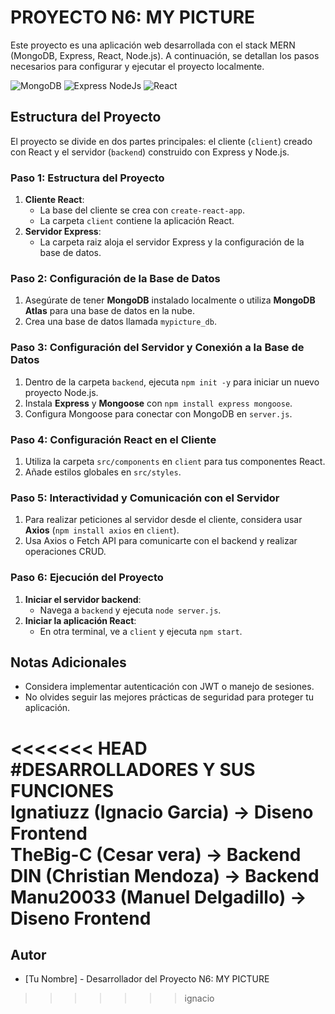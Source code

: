 # PROYECTO N6: MY PICTURE

Este proyecto es una aplicación web desarrollada con el stack MERN (MongoDB, Express, React, Node.js). A continuación, se detallan los pasos necesarios para configurar y ejecutar el proyecto localmente.

![MongoDB](https://www.turing.com/blog/wp-content/uploads/2022/02/Mongo-DB-Features.jpg) ![Express NodeJs](https://i.ytimg.com/vi/wVo-UMit5Ig/maxresdefault.jpg) ![React](https://blog.scottlogic.com/dkerr/assets/featured/react.png)

## Estructura del Proyecto

El proyecto se divide en dos partes principales: el cliente (`client`) creado con React y el servidor (`backend`) construido con Express y Node.js.

### Paso 1: Estructura del Proyecto

1. **Cliente React**:
   - La base del cliente se crea con `create-react-app`.
   - La carpeta `client` contiene la aplicación React.
2. **Servidor Express**:
   - La carpeta raiz aloja el servidor Express y la configuración de la base de datos.

### Paso 2: Configuración de la Base de Datos

1. Asegúrate de tener **MongoDB** instalado localmente o utiliza **MongoDB Atlas** para una base de datos en la nube.
2. Crea una base de datos llamada `mypicture_db`.

### Paso 3: Configuración del Servidor y Conexión a la Base de Datos

1. Dentro de la carpeta `backend`, ejecuta `npm init -y` para iniciar un nuevo proyecto Node.js.
2. Instala **Express** y **Mongoose** con `npm install express mongoose`.
3. Configura Mongoose para conectar con MongoDB en `server.js`.

### Paso 4: Configuración React en el Cliente

1. Utiliza la carpeta `src/components` en `client` para tus componentes React.
2. Añade estilos globales en `src/styles`.

### Paso 5: Interactividad y Comunicación con el Servidor

1. Para realizar peticiones al servidor desde el cliente, considera usar **Axios** (`npm install axios` en `client`).
2. Usa Axios o Fetch API para comunicarte con el backend y realizar operaciones CRUD.

### Paso 6: Ejecución del Proyecto

1. **Iniciar el servidor backend**:
   - Navega a `backend` y ejecuta `node server.js`.
2. **Iniciar la aplicación React**:
   - En otra terminal, ve a `client` y ejecuta `npm start`.

## Notas Adicionales

- Considera implementar autenticación con JWT o manejo de sesiones.
- No olvides seguir las mejores prácticas de seguridad para proteger tu aplicación.

<<<<<<< HEAD
#DESARROLLADORES Y SUS FUNCIONES  
Ignatiuzz (Ignacio Garcia) -> Diseno Frontend  
TheBig-C (Cesar vera) -> Backend  
DIN (Christian Mendoza) -> Backend  
Manu20033 (Manuel Delgadillo) -> Diseno Frontend  
=======
## Autor

- [Tu Nombre] - Desarrollador del Proyecto N6: MY PICTURE
>>>>>>> ignacio

